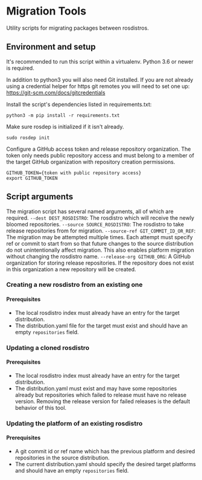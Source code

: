 Migration Tools
===============

Utility scripts for migrating packages between rosdistros.

## Environment and setup

It's recommended to run this script within a virtualenv.
Python 3.6 or newer is required.

In addition to python3 you will also need Git installed.
If you are not already using a credential helper for https git remotes you will need to set one up:
https://git-scm.com/docs/gitcredentials

Install the script's dependencies listed in requirements.txt:

    python3 -m pip install -r requirements.txt

Make sure rosdep is initialized if it isn't already.

    sudo rosdep init

Configure a GitHub access token and release repository organization.
The token only needs public repository access and must belong to a member of the target GitHub organization with repository creation permissions.

```
GITHUB_TOKEN={token with public repository access}
export GITHUB_TOKEN
```

## Script arguments

The migration script has several named arguments, all of which are required.
`--dest DEST_ROSDISTRO`: The rosdistro which will receive the newly bloomed repositories.
`--source SOURCE_ROSDISTRO`: The rosdistro to take release repositories from for migration.
`--source-ref GIT_COMMIT_ID_OR_REF`: The migration may be attempted multiple times. Each attempt must specify ref or commit to start from so that future changes to the source distribution do not unintentionally affect migration. This also enables platform migration without changing the rosdistro name.
`--release-org GITHUB_ORG`: A GitHub organization for storing release repositories. If the repository does not exist in this organization a new repository will be created.

### Creating a new rosdistro from an existing one

#### Prerequisites

* The local rosdistro index must already have an entry for the target distribution.
* The distribution.yaml file for the target must exist and should have an empty `repositories` field.

### Updating a cloned rosdistro 

#### Prerequisites

* The local rosdistro index must already have an entry for the target distribution.
* The distribution.yaml must exist and may have some repositories already but repositories which failed to release must have no release version. Removing the release version for failed releases is the default behavior of this tool.


### Updating the platform of an existing rosdistro

#### Prerequisites

* A git commit id or ref name which has the previous platform and desired repositories in the source distribution.
* The current distribution.yaml should specify the desired target platforms and should have an empty `repositories` field.

